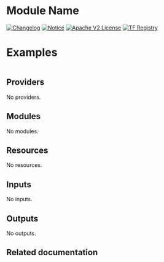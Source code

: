 <!-- BEGIN_TF_DOCS -->
 # Module Name
[![Changelog](https://img.shields.io/badge/changelog-release-green.svg)](CHANGELOG.md) [![Notice](https://img.shields.io/badge/notice-copyright-yellow.svg)](NOTICE) [![Apache V2 License](https://img.shields.io/badge/license-Apache%20V2-orange.svg)](LICENSE) [![TF Registry](https://img.shields.io/badge/terraform-registry-blue.svg)](https://registry.terraform.io/)

# Examples

```hcl

```
## Providers

No providers.

## Modules

No modules.

## Resources

No resources.

## Inputs

No inputs.

## Outputs

No outputs.

## Related documentation
<!-- END_TF_DOCS -->